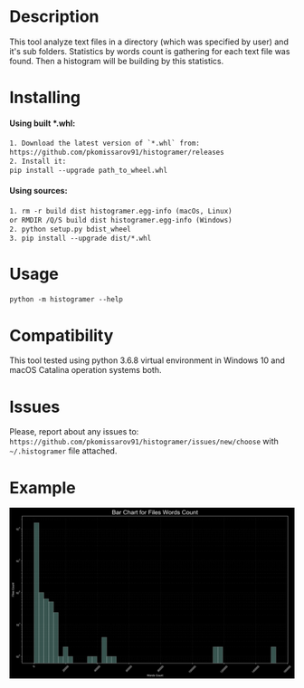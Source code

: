 # Description
This tool analyze text files in a directory (which was specified
by user) and it's sub folders. Statistics by words count is gathering for 
each text file was found. Then a histogram will be building by this
 statistics.

# Installing
#### Using built *.whl:
```
1. Download the latest version of `*.whl` from:
https://github.com/pkomissarov91/histogramer/releases
2. Install it:
pip install --upgrade path_to_wheel.whl 
```

#### Using sources:
```
1. rm -r build dist histogramer.egg-info (macOs, Linux) 
or RMDIR /Q/S build dist histogramer.egg-info (Windows)
2. python setup.py bdist_wheel
3. pip install --upgrade dist/*.whl
```

# Usage
`python -m histogramer --help`  

# Compatibility
This tool tested using python 3.6.8 virtual environment in Windows 10 and macOS
 Catalina operation systems both.

# Issues
Please, report about any issues to:
`https://github.com/pkomissarov91/histogramer/issues/new/choose` with
 `~/.histogramer` file attached.

# Example
![](Images/histogram_example.png)
